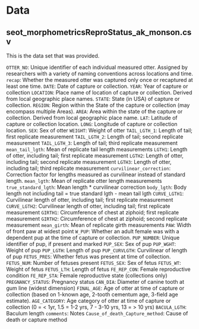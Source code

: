 # Data
## seot_morphometricsReproStatus_ak_monson.csv
This is the data set that was provided.

`OTTER_NO`: Unique identifier of each individual measured otter. Assigned by researchers with a variety of naming conventions across locations and time.
`recap`: Whether the measured otter was captured only once or recaptured at least one time.
`DATE`: Date of capture or collection.
`YEAR`: Year of capture or collection
`LOCATION`: Place name of location of capture or collection. Derived from local geographic place names.
`STATE`: State (in USA) of capture or collection.
`REGION`: Region within the State of the capture or collection (may encompass multiple Areas).
`AREA`: Area within the state of the capture or collection. Derived from local geographic place name.
`LAT`: Latitude of capture or collection location.
`LONG`: Longitude of capture or collection location.
`SEX`: Sex of otter
`WEIGHT`: Weight of otter
`TAIL_LGTH_1`: Length of tail; first replicate measurement
`TAIL_LGTH_2`: Length of tail; second replicate measurement
`TAIL_LGTH_3`: Length of tail; third replicate measurement
`mean_tail_lgth`: Mean of replicate tail length measurements
`LGTH1`: Length of otter, including tail; first replicate measurement
`LGTH2`: Length of otter, including tail; second replicate measurement
`LGTH3`: Length of otter, including tail; third replicate measurement
`curvilinear_correction`: Correction factor for lengths measured as curvilinear instead of standard length.
`mean_lgth`: Mean of replicate otter length measurements
`true_standard_lgth`: Mean length * curvilinear correction
`body_lgth`: Body length not including tail = true standard lgth - mean tail lgth
`CURVE_LGTH1`: Curvilinear length of otter, including tail; first replicate measurement
`CURVE_LGTH2`: Curvilinear length of otter, including tail; first replicate measurement
`GIRTH1`: Circumference of chest at ziphoid; first replicate measurement
`GIRTH2`: Circumference of chest at ziphoid; second replicate measurement
`mean_girth`: Mean of replicate girth measurements
`PAW`: Width of front paw at widest point
`W_PUP`: Whether an adult female was with a dependent pup at the time of capture or collection.
`PUP_NUMBER`: Unique identifier of pup, if present and marked
`PUP_SEX`: Sex of pup
`PUP_WGHT`: Weight of pup
`PUP_LGTH`: Length of pup
`PUP_CURVLGTH`: Curvilinear of length of pup
`FETUS_PRES`: Whether fetus was present at time of collection.
`FETUS_NUM`: Number of fetuses present
`FETUS_SEX`: Sex of fetus
`FETUS_WT`: Weight of fetus
`FETUS_LTH`: Length of fetus
`FE_REP_CON`: Female reproductive condition
`FE_REP_STA`: Female reproductive state (collections only)
`PREGNANCY_STATUS`: Pregnancy status
`CAN_DIA`: Diameter of canine tooth at gum line (widest dimension)
`FINAL_AGE`: Age of otter at time of capture or collection (based on 1-known age, 2-tooth cementum age, 3-field age estimate).
`AGE_CATEGORY`: Age category of otter at time of capture or collection (0 = < 1yr, 1.5 = 1-2 yrs, 7 - 3-10 yrs, 13 = > 10 yrs)
`BACULA_LGTH`: Baculum length
`comments`: Notes
`Cause_of_death_Capture_method`: Cause of death or capture method
